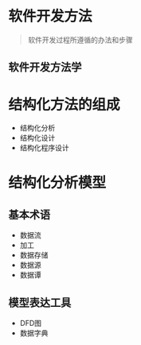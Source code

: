 # 软件开发方法

> 软件开发过程所遵循的办法和步骤

## 软件开发方法学

# 结构化方法的组成

- 结构化分析
- 结构化设计
- 结构化程序设计

# 结构化分析模型

## 基本术语

- 数据流
- 加工
- 数据存储
- 数据源
- 数据谭

## 模型表达工具
- DFD图
- 数据字典